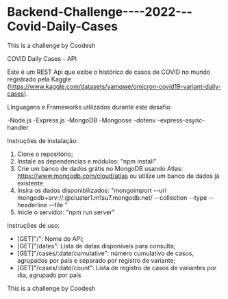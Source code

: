 # Backend-Challenge----2022---Covid-Daily-Cases
This is a challenge by Coodesh

COVID Daily Cases - API

Este é um REST Api que exibe o histórico de casos de COVID no mundo registrado pela Kaggle (https://www.kaggle.com/datasets/yamqwe/omicron-covid19-variant-daily-cases).

Línguagens e Frameworks utilizados durante este desafio:

-Node.js
-Express.js
-MongoDB
-Mongoose
-dotenv
-express-async-handler

Instruções de instalação:

1) Clone o repositório;
2) Instale as dependencias e módulos: "npm install"
3) Crie um banco de dados grátis no MongoDB usando Atlas: https://www.mongodb.com/cloud/atlas ou utilize um banco de dados já existente
4) Insira os dados disponibilizados:
"mongoimport --uri mongodb+srv://<USER>:<PASSWORD>@cluster1.m1su7.mongodb.net/<DATABASE> --collection <COLLECTION> --type <FILETYPE> --headerline --file <FILENAME>"
6) Inicie o servidor: "npm run server"

Instruções de uso:
  
  - [GET]"/": Nome do API;
  - [GET]"/dates": Lista de datas disponíveis para consulta;
  - [GET]"/cases/:date/cumulative": número cumulativo de casos, agrupados por país e separado por registro de variante;
  - [GET]"/cases/:date/count": Lista de registro de casos de variantes por dia, agrupado por país
  
 This is a challenge by Coodesh

